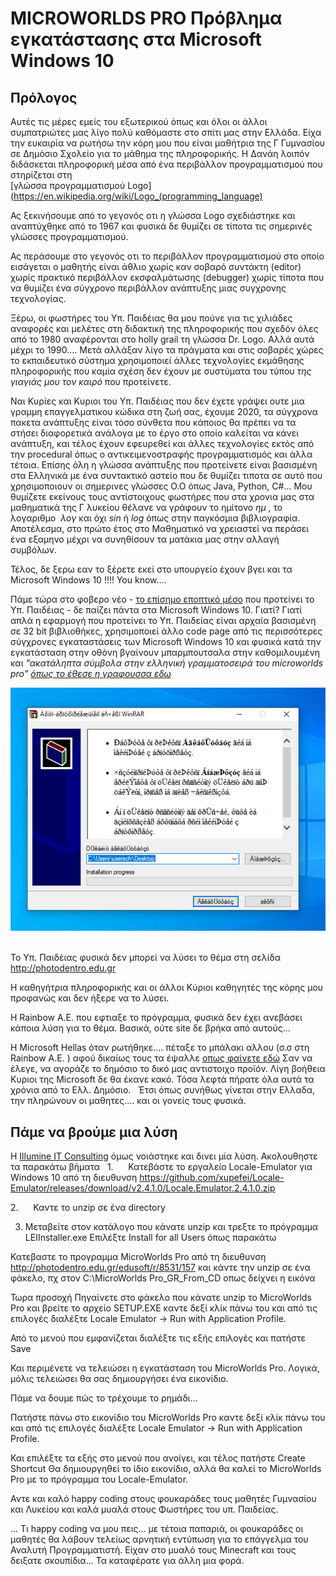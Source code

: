# MICROWORLDS PRO Πρόβλημα εγκατάστασης στα Microsoft Windows 10

## Πρόλογος
Αυτές τις μέρες εμείς του εξωτερικού όπως και όλοι οι άλλοι συμπατριώτες μας λίγο πολύ καθόμαστε στο σπίτι μας στην Ελλάδα.  Είχα την ευκαιρία να ρωτήσω την κόρη μου που είναι μαθήτρια της Γ Γυμνασίου σε Δημόσιο Σχολείο για το μάθημα της πληροφορικής.
Η Δανάη λοιπόν διδάσκεται πληροφορική μέσα από ένα περιβάλλον προγραμματισμού που στηρίζεται στη   
[γλώσσα προγραμματισμού Logo](https://en.wikipedia.org/wiki/Logo_(programming_language)


Ας ξεκινήσουμε από το γεγονός οτι η γλώσσα Logo σχεδιάστηκε και αναπτύχθηκε από το 1967 και φυσικά δε θυμίζει σε τίποτα τις σημερινές γλώσσες προγραμματισμού. 


Ας περάσουμε στο γεγονός οτι το περιβάλλον προγραμματισμού στο οποίο εισάγεται ο μαθητής είναι άθλιο χωρίς καν σοβαρό συντάκτη (editor) χωρίς πρακτικό περιβάλλον εκσφαλμάτωσης (debugger) χωρίς τίποτα που να θυμίζει ένα σύγχρονο περιβάλλον ανάπτυξης μιας συγχρονης τεχνολογίας.

Ξέρω, οι φωστήρες του Υπ. Παιδέιας θα μου πούνε για τις χιλιάδες αναφορές και μελέτες στη διδακτική της πληροφορικής που σχεδόν όλες από το 1980 αναφέρονται στο holly grail τη γλώσσα Dr. Logo. Αλλά αυτά μέχρι το 1990.... Μετά αλλάξαν λίγο τα πράγματα και στις σοβαρές χώρες το εκπαιδευτικό σύστημα χρησιμοποιεί άλλες τεχνολογίες εκμάθησης πληροφορικής που καμία σχέση δεν έχουν με συστύματα του τύπου _της γιαγιάς μου τον καιρό_ που προτείνετε. 

Ναι Κυρίες και Κυριοι του Υπ. Παιδέιας που δεν έχετε γράψει ουτε μια γραμμη επαγγελματικου κώδικα στη ζωή σας, έχουμε 2020, τα σύγχρονα πακετα ανάπτυξης είναι τόσο σύνθετα που κάποιος θα πρέπει να τα στήσει διαφορετικά ανάλογα με το έργο στο οποίο καλείται να κάνει ανάπτυξη, και τέλος έχουν εφευρεθεί και άλλες τεχνολογίες εκτός από την procedural όπως ο αντικειμενοστραφής προγραμματισμός και άλλα τέτοια. Επίσης όλη η γλώσσα ανάπτυξης που προτείνετε είναι βασισμένη στα Ελληνικά με ένα συντακτικό αστείο που δε θυμίζει τιποτα σε αυτό που χρησιμοποιουν οι σημερινες γλώσσες Ο.Ο όπως Java, Python, C#... Μου θυμίζετε εκείνους τους αντίστοιχους φωστήρες που στα χρονια μας στα μαθηματικά της Γ λυκείου θέλανε να γράφουν το ημίτονο _ημ_ , το λογαριθμο  _λογ_ και όχι  _sin_ ή _log_ όπως στην παγκόσμια βιβλιογραφία. Αποτέλεσμα, στο πρώτο έτος στο Μαθηματικό να χρειαστεί να περάσει ένα εξαμηνο μέχρι να συνηθίσουν τα ματάκια μας στην αλλαγή συμβόλων. 

Τέλος, δε ξερω εαν το ξέρετε εκεί στο υπουργείο έχουν βγει και τα Microsoft Windows 10 !!!! You know....

Πάμε τώρα στο φοβερο νέο - [το επίσημο εποπτικό μέσο](http://photodentro.edu.gr/edusoft/r/8531/157) που προτείνει το Υπ. Παιδέιας - δε παίζει πάντα στα Microsoft Windows 10. Γιατί? Γιατί απλά η εφαρμογή που προτείνει το Υπ. Παιδείας είναι αρχαία βασισμένη σε 32 bit βιβλιοθήκες, χρησιμοποιεί άλλο code page από τις περισσότερες σύγχρονες εγκαταστάσεις των Microsoft Windows 10 και φυσικά κατά την εγκατάσταση στην οθόνη βγαίνουν μπαρμπουτσαλα στην καθομιλουμένη και _"ακατάληπτα σύμβολα στην ελληνική γραμματοσειρά του microworlds pro" [όπως το έθεσε η γραφουσσα εδω](https://answers.microsoft.com/el-gr/windows/forum/all/%CE%B1%CE%BA%CE%B1%CF%84%CE%AC%CE%BB%CE%B7%CF%80/9529d990-486e-400b-b314-ed8f5e6b0a5f)_

![ακατάληπτα σύμβολα στην ελληνική γραμματοσειρά του microworlds pro](img/barboutsala.png "ακατάληπτα σύμβολα στην ελληνική γραμματοσειρά τυ microworlds pro")
 
 
Το Υπ. Παιδέιας φυσικά δεν μπορεί να λύσει το θέμα στη σελίδα http://photodentro.edu.gr
 
 
Η καθηγήτρια πληροφορικής και οι άλλοι Κύριοι καθηγητές της κόρης μου προφανώς και δεν ήξερε να το λύσει.
 
 
Η Rainbow A.E. που εφτιαξε το πρόγραμμα, φυσικά δεν έχει ανεβάσει κάποια λύση για το θέμα. Βασικά, ούτε site δε βρήκα από αυτούς...
 
 
Η Microsoft Hellas όταν ρωτήθηκε.... πέταξε το μπάλακι αλλου (σ.σ στη Rainbow A.E. )  αφού δικαίως τους τα έψαλλε [οπως φαίνετε εδώ](https://answers.microsoft.com/el-gr/windows/forum/all/%CE%B1%CE%BA%CE%B1%CF%84%CE%AC%CE%BB%CE%B7%CF%80/9529d990-486e-400b-b314-ed8f5e6b0a5f)
Σαν να έλεγε, να αγοράζε το δημόσιο το δικό μας αντιστοιχο προϊόν. Λίγη βοήθεια Κυριοι της Microsoft δε θα έκανε κακό. Τόσα λεφτά πήρατε όλα αυτά τα χρόνια από το Ελλ. Δημόσιο. 
 
Έτσι όπως συνήθως γίνεται στην Ελλαδα, την πληρώνουν οι μαθητες.... και οι γονείς τους φυσικά.

## Πάμε να βρούμε μια λύση

Η [Illumine IT Consulting](http://illumineit.com) όμως νοιάστηκε και δινει μία λύση. Ακολουθηστε τα παρακάτω βήματα
 
1.      Κατεβάστε το εργαλείο Locale-Emulator για Windows 10 από τη διευθυνση
https://github.com/xupefei/Locale-Emulator/releases/download/v2.4.1.0/Locale.Emulator.2.4.1.0.zip

2.      Καντε το unzip σε ένα directory

3. Μεταβείτε στον κατάλογο που κάνατε unzip και τρεξτε το πρόγραμμα LEIInstaller.exe
Επιλέξτε Install for all Users όπως παρακάτω


Κατεβαστε το προγραμμα MicroWorlds Pro από τη διευθυνση http://photodentro.edu.gr/edusoft/r/8531/157  και κάντε την unzip σε ένα φάκελο, πχ στον C:\MicroWorlds Pro_GR_From_CD οπως δείχνει η εικόνα

Τωρα προσοχή
Πηγαίνετε στο φάκελο που κάνατε  unzip το MicroWorlds Pro  και βρείτε το αρχείο SETUP.EXE
καντε δεξί κλίκ πάνω του και από τις επιλογές διαλέξτε Locale Emulator →  Run with Application Profile.

Από το μενού που εμφανίζεται διαλέξτε τις εξής επιλογές και πατήστε Save


Και περιμένετε να τελειώσει η εγκατάσταση του MicroWorlds Pro. Λογικά, μόλις τελειώσει θα σας δημιουργήσει ένα εικονίδιο.

Πάμε να δουμε πώς το τρέχουμε το ρημάδι...

Πατήστε πάνω στο εικονίδιο του MicroWorlds Pro καντε δεξί κλίκ πάνω του και από τις επιλογές διαλέξτε Locale Emulator →  Run with Application Profile.



Και επιλέξτε τα εξής  στο  μενού που ανοίγει, και τέλος πατήστε Create Shortcut
Θα δημιουργηθεί το ίδιο εικονίδιο, αλλά θα καλεί το  MicroWorlds Pro με το πρόγραμμα του Locale-Emulator.

Αντε και καλό happy coding στους φουκαράδες τους μαθητές Γυμνασίου και Λυκείου και καλά μυαλά στους Φωστήρες του υπ. Παιδείας.

... Τι happy coding να μου πεις... με τέτοια παπαριά, οι φουκαράδες οι μαθητές θα λάβουν τελείως αρνητική εντύπωση για το επάγγελμα του Αναλυτή Προγραμματιστή. Είχαν στο μυαλό τους Minecraft και τους δειξατε σκουπίδια... Τα καταφέρατε για άλλη μια φορά.
